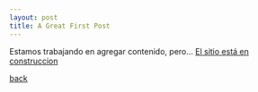 ```yaml
---
layout: post
title: A Great First Post
---
```



Estamos trabajando en agregar contenido, pero...
[El sitio está en construccion](docs/sitio-en-construccion-1024x640.jpg)

[back](./)
